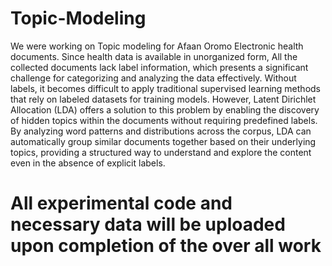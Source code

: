 # Topic-Modeling
We were working on Topic modeling for Afaan Oromo Electronic health documents. Since health data is available in unorganized form, All the collected documents lack label information, which presents a significant challenge for categorizing and analyzing the data effectively. Without labels, it becomes difficult to apply traditional supervised learning methods that rely on labeled datasets for training models. However, Latent Dirichlet Allocation (LDA) offers a solution to this problem by enabling the discovery of hidden topics within the documents without requiring predefined labels. By analyzing word patterns and distributions across the corpus, LDA can automatically group similar documents together based on their underlying topics, providing a structured way to understand and explore the content even in the absence of explicit labels.


# All experimental code and necessary data will be uploaded upon completion of the over all work
